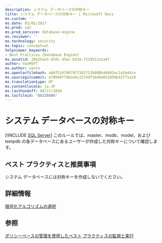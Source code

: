```yaml
---
description: システム データベースの対称キー
title: システム データベースの対称キー | Microsoft Docs
ms.custom: ''
ms.date: 03/01/2017
ms.prod: sql
ms.prod_service: database-engine
ms.reviewer: ''
ms.technology: security
ms.topic: conceptual
helpviewer_keywords:
- Best Practices [Database Engine]
ms.assetid: 28e25ae3-d3dc-45ec-b316-f219512a1a47
author: VanMSFT
ms.author: vanto
ms.openlocfilehash: a48f51d7d6797f3d2713b808b44b03ac1a5ad4ce
ms.sourcegitcommit: e700497f962e4c2274df16d9e651059b42ff1a10
ms.translationtype: HT
ms.contentlocale: ja-JP
ms.lasthandoff: 08/17/2020
ms.locfileid: "88326808"
---
```

# <a name="symmetric-keys-on-system-databases"></a>システム データベースの対称キー
 [!INCLUDE [SQL Server](../../includes/applies-to-version/sqlserver.md)]
  このルールでは、master、msdb、model、および tempdb の各データベースにあるユーザーが作成した対称キーについて確認します。  
  
## <a name="best-practices-recommendations"></a>ベスト プラクティスと推奨事項  
 システム データベースには対称キーを作成しないでください。  
  
## <a name="for-more-information"></a>詳細情報  
 [暗号化アルゴリズムの選択](../../relational-databases/security/encryption/choose-an-encryption-algorithm.md)  
  
## <a name="see-also"></a>参照  
 [ポリシーベースの管理を使用したベスト プラクティスの監視と実行](../../relational-databases/policy-based-management/monitor-and-enforce-best-practices-by-using-policy-based-management.md)  
  
  
